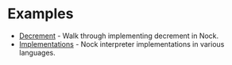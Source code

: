 # Examples

- [Decrement](decrement.md) - Walk through implementing decrement in Nock.
- [Implementations](implementations.md) - Nock interpreter implementations in various languages.
